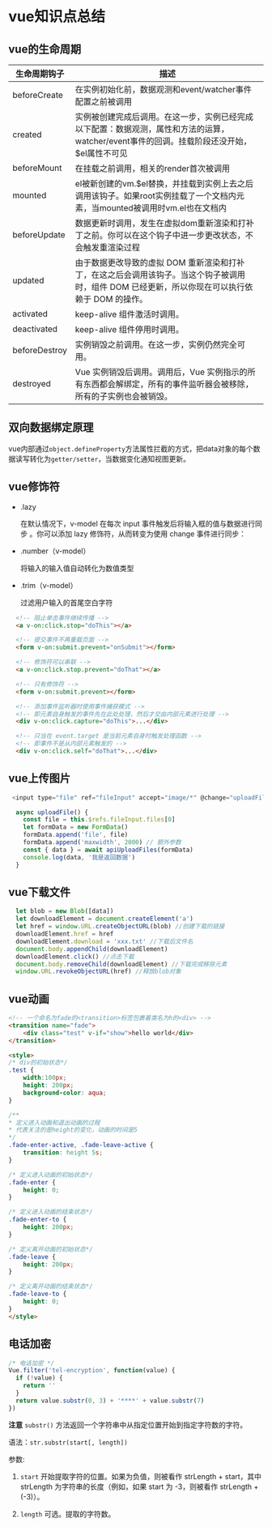 # vue知识点总结
## vue的生命周期
| 生命周期钩子  | 描述                                                                                                                                            |
| ------------- | ----------------------------------------------------------------------------------------------------------------------------------------------- |
| beforeCreate  | 在实例初始化前，数据观测和event/watcher事件配置之前被调用                                                                                       |
| created       | 实例被创建完成后调用。在这一步，实例已经完成以下配置：数据观测，属性和方法的运算，watcher/event事件的回调。挂载阶段还没开始，$el属性不可见      |
| beforeMount   | 在挂载之前调用，相关的render首次被调用                                                                                                          |
| mounted       | el被新创建的vm.$el替换，并挂载到实例上去之后调用该钩子。如果root实例挂载了一个文档内元素，当mounted被调用时vm.el也在文档内                      |
| beforeUpdate  | 数据更新时调用，发生在虚拟dom重新渲染和打补丁之前。你可以在这个钩子中进一步更改状态，不会触发重渲染过程                                         |
| updated       | 由于数据更改导致的虚拟 DOM 重新渲染和打补丁，在这之后会调用该钩子。当这个钩子被调用时，组件 DOM 已经更新，所以你现在可以执行依赖于 DOM 的操作。 |
| activated     | keep-alive 组件激活时调用。                                                                                                                     |
| deactivated   | keep-alive 组件停用时调用。                                                                                                                     |
| beforeDestroy | 实例销毁之前调用。在这一步，实例仍然完全可用。                                                                                                  |
| destroyed     | Vue 实例销毁后调用。调用后，Vue 实例指示的所有东西都会解绑定，所有的事件监听器会被移除，所有的子实例也会被销毁。                                |

## 双向数据绑定原理
vue内部通过`object.defineProperty`方法属性拦截的方式，把data对象的每个数据读写转化为`getter/setter`，当数据变化通知视图更新。

## vue修饰符
* .lazy

  在默认情况下，v-model 在每次 input 事件触发后将输入框的值与数据进行同步 。你可以添加 lazy 修饰符，从而转变为使用 change 事件进行同步：

* .number（v-model）

  将输入的输入值自动转化为数值类型

* .trim（v-model）

  过滤用户输入的首尾空白字符

```html
  <!-- 阻止单击事件继续传播 -->
  <a v-on:click.stop="doThis"></a>

  <!-- 提交事件不再重载页面 -->
  <form v-on:submit.prevent="onSubmit"></form>

  <!-- 修饰符可以串联 -->
  <a v-on:click.stop.prevent="doThat"></a>

  <!-- 只有修饰符 -->
  <form v-on:submit.prevent></form>

  <!-- 添加事件监听器时使用事件捕获模式 -->
  <!-- 即元素自身触发的事件先在此处处理，然后才交由内部元素进行处理 -->
  <div v-on:click.capture="doThis">...</div>

  <!-- 只当在 event.target 是当前元素自身时触发处理函数 -->
  <!-- 即事件不是从内部元素触发的 -->
  <div v-on:click.self="doThat">...</div>
```
## vue上传图片
```js
 <input type="file" ref="fileInput" accept="image/*" @change="uploadFile"/>

  async uploadFile() {
    const file = this.$refs.fileInput.files[0]
    let formData = new FormData()
    formData.append('file', file)
    formData.append('maxwidth', 2000) // 额外参数
    const { data } = await apiUploadFiles(formData)
    console.log(data, '我是返回数据')
  }
```
## vue下载文件
```js
  let blob = new Blob([data])
  let downloadElement = document.createElement('a')
  let href = window.URL.createObjectURL(blob) //创建下载的链接
  downloadElement.href = href
  downloadElement.download = 'xxx.txt' //下载后文件名
  document.body.appendChild(downloadElement)
  downloadElement.click() //点击下载
  document.body.removeChild(downloadElement) //下载完成移除元素
  window.URL.revokeObjectURL(href) //释放blob对象
```

## vue动画
```html
<!-- 一个命名为fade的<transition>标签包裹着类名为h的<div> -->
<transition name="fade">
    <div class="test" v-if="show">hello world</div>
</transition>

<style>
/* div的初始状态*/
.test {
    width:100px;
    height: 200px;
    background-color: aqua;
}

/**
* 定义进入动画和退出动画的过程
* 代表关注的是height的变化，动画的时间是5
*/
.fade-enter-active, .fade-leave-active {
    transition: height 5s;
}

/* 定义进入动画的初始状态*/
.fade-enter {
    height: 0;
}

/* 定义进入动画的结束状态*/
.fade-enter-to {
    height: 200px;
}

/* 定义离开动画的初始状态*/
.fade-leave {
    height: 200px;
}

/* 定义离开动画的结束状态*/
.fade-leave-to {
    height: 0;
}
</style>
```

## 电话加密
```js
/* 电话加密 */
Vue.filter('tel-encryption', function(value) {
  if (!value) {
    return ''
  }
  return value.substr(0, 3) + '****' + value.substr(7)
})
```
**注意**
`substr()` 方法返回一个字符串中从指定位置开始到指定字符数的字符。

语法：`str.substr(start[, length])`

参数:

  1. `start`
  开始提取字符的位置。如果为负值，则被看作 strLength + start，其中 strLength 为字符串的长度（例如，如果 start 为 -3，则被看作 strLength + (-3)）。

  2. `length`
  可选。提取的字符数。


